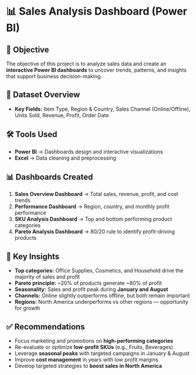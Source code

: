 <h1>📊 Sales Analysis Dashboard (Power BI)</h1>

<h2>🎯 Objective</h2>
<p>
The objective of this project is to analyze sales data and create an 
<strong>interactive Power BI dashboards</strong> to uncover trends, patterns, and insights 
that support business decision-making.
</p>

<h2>📂 Dataset Overview</h2>
<ul>
    <li><strong>Key Fields:</strong> Item Type, Region & Country, Sales Channel (Online/Offline), Units Sold, Revenue, Profit, Order Date</li>
</ul>

<h2>🛠 Tools Used</h2>
<ul>
  <li><strong>Power BI</strong> → Dashboards design and interactive visualizations</li>
  <li><strong>Excel</strong> → Data cleaning and preprocessing</li>
</ul>

<h2>📊 Dashboards Created</h2>
<ol>
  <li><strong>Sales Overview Dashboard</strong> → Total sales, revenue, profit, and cost trends</li>
  <li><strong>Performance Dashboard</strong> → Region, country, and monthly profit performance</li>
  <li><strong>SKU Analysis Dashboard</strong> → Top and bottom performing product categories</li>
  <li><strong>Pareto Analysis Dashboard</strong> → 80/20 rule to identify profit-driving products</li>
</ol>

<h2>🔑 Key Insights</h2>
<ul>
  <li><strong>Top categories:</strong> Office Supplies, Cosmetics, and Household drive the majority of sales and profit</li>
  <li><strong>Pareto principle:</strong> ~20% of products generate ~80% of profit</li>
  <li><strong>Seasonality:</strong> Sales and profit peak during <strong>January and August</strong></li>
  <li><strong>Channels:</strong> Online slightly outperforms offline, but both remain important</li>
  <li><strong>Regions:</strong> North America underperforms vs other regions — opportunity for growth</li>
</ul>

<h2>✅ Recommendations</h2>
<ul>
  <li>Focus marketing and promotions on <strong>high-performing categories</strong></li>
  <li>Re-evaluate or optimize <strong>low-profit SKUs</strong> (e.g., Fruits, Beverages)</li>
  <li>Leverage <strong>seasonal peaks</strong> with targeted campaigns in January & August</li>
  <li>Improve <strong>cost management</strong> in years with low profit margins</li>
  <li>Develop targeted strategies to <strong>boost sales in North America</strong></li>
</ul>
